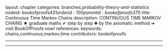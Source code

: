 layout: chapter
categories: branches,probability-theory-and-statistics
nodeid: bookofproofs$431
orderid: 100
parentid: bookofproofs$370
title: Continuous Time Markov Chains
description: CONTINUOUS TIME MARKOV CHAINS &#9733; graduate maths &#10004; step by step &#10010; by the axiomatic method &#10140; visit BookOfProofs now!
references: 
keywords: chains,continuous,markov,time
contributors: bookofproofs

---


---


